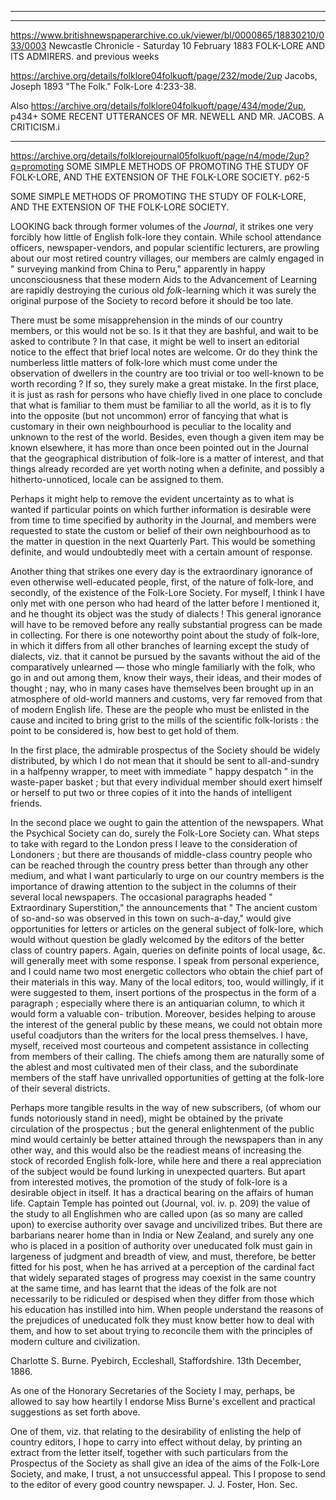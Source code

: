 


---

---

https://www.britishnewspaperarchive.co.uk/viewer/bl/0000865/18830210/033/0003
Newcastle Chronicle - Saturday 10 February 1883
FOLK-LORE AND ITS ADMIRERS. 
and previous weeks 



https://archive.org/details/folklore04folkuoft/page/232/mode/2up
Jacobs, Joseph
1893 "The Folk." Folk-Lore 4:233-38.

Also
https://archive.org/details/folklore04folkuoft/page/434/mode/2up, p434+ SOME    RECENT     UTTERANCES     OF MR.  NEWELL  AND  MR.  JACOBS.
A  CRITICISM.i


---



https://archive.org/details/folklorejournal05folkuoft/page/n4/mode/2up?q=promoting SOME SIMPLE METHODS OF PROMOTING THE STUDY OF FOLK-LORE, AND THE EXTENSION OF THE FOLK-LORE SOCIETY. p62-5

SOME SIMPLE METHODS OF PROMOTING THE STUDY OF FOLK-LORE, AND THE EXTENSION OF THE FOLK-LORE SOCIETY.

LOOKING back through former volumes of the *Journal*, it strikes one very forcibly how little of English folk-lore they contain. While school attendance officers, newspaper-vendors, and popular scientific lecturers, are prowling about our most retired country villages, our members are calmly engaged in " surveying mankind from China to Peru," apparently in happy unconsciousness that these modern Aids to the Advancement of Learning are rapidly destroying the curious old *folk*-learning which it was surely the original purpose of the Society to record before it should be too late.

There must be some misapprehension in the minds of our country members, or this would not be so. Is it that they are bashful, and wait to be asked to contribute ? In that case, it might be well to insert an editorial notice to the effect that brief local notes are welcome. Or do they think the numberless little matters of folk-lore which must come under the observation of dwellers in the country are too trivial or too well-known to be worth recording ? If so, they surely make a great mistake. In the first place, it is just as rash for persons who have chiefly lived in one place to conclude that what is familiar to them must be familiar to all the world, as it is to fly into the opposite (but not uncommon) error of fancying that what is customary in their own neighbourhood is peculiar to the locality and unknown to the rest of the world. Besides, even though a given item may be known elsewhere, it has more than once been pointed out in the Journal that the geographical distribution of folk-lore is a matter of interest, and that things already recorded are yet worth noting when a definite, and possibly a hitherto-unnoticed, locale can be assigned to them.

Perhaps it might help to remove the evident uncertainty as to what is wanted if particular points on which further information is desirable were from time to time specified by authority in the Journal, and members were requested to state the custom or belief of their own neighbourhood as to the matter in question in the next Quarterly Part. This would be something definite, and would undoubtedly meet with a certain amount of response.

Another thing that strikes one every day is the extraordinary ignorance of even otherwise well-educated people, first, of the nature of folk-lore, and secondly, of the existence of the Folk-Lore Society. For myself, I think I have only met with one person who had heard of the latter before I mentioned it, and he thought its object was the study of dialects ! This general ignorance will have to be removed before any really substantial progress can be made in collecting. For there is one noteworthy point about the study of folk-lore, in which it differs from all other branches of learning except the study of dialects, viz. that it cannot be pursued by the savants without the aid of the comparatively unlearned — those who mingle familiarly with the folk, who go in and out among them, know their ways, their ideas, and their modes of thought ; nay, who in many cases have themselves been brought up in an atmosphere of old-world manners and customs, very far removed from that of modern English life. These are the people who must be enlisted in the cause and incited to bring grist to the mills of the scientific folk-lorists : the point to be considered is, how best to get hold of them.

In the first place, the admirable prospectus of the Society should be widely distributed, by which I do not mean that it should be sent to all-and-sundry in a halfpenny wrapper, to meet with immediate " happy despatch " in the waste-paper basket ; but that every individual member should exert himself or herself to put two or three copies of it into the hands of intelligent friends.

In the second place we ought to gain the attention of the newspapers. What the Psychical Society can do, surely the Folk-Lore Society can. What steps to take with regard to the London press I leave to the consideration of Londoners ; but there are thousands of middle-class country people who can be reached through the country press better than through any other medium, and what I want particularly to urge on our country members is the importance of drawing attention to the subject in the columns of their several local newspapers. The occasional paragraphs headed " Extraordinary Superstition," the announcements that " The ancient custom of so-and-so was observed in this town on such-a-day," would give opportunities for letters or articles on the general subject of folk-lore, which would without question be gladly welcomed by the editors of the better class of country papers. Again, queries on definite points of local usage, &c. will generally meet with some response. I speak from personal experience, and I could name two most energetic collectors who obtain the chief part of their materials in this way. Many of the local editors, too, would willingly, if it were suggested to them, insert portions of the prospectus in the form of a paragraph ; especially where there is an antiquarian column, to which it would form a valuable con- tribution. Moreover, besides helping to arouse the interest of the general public by these means, we could not obtain more useful coadjutors than the writers for the local press themselves. I have, myself, received most courteous and competent assistance in collecting from members of their calling. The chiefs among them are naturally some of the ablest and most cultivated men of their class, and the subordinate members of the staff have unrivalled opportunities of getting at the folk-lore of their several districts.

Perhaps more tangible results in the way of new subscribers, (of whom our funds notoriously stand in need), might be obtained by the private circulation of the prospectus ; but the general enlightenment of the public mind would certainly be better attained through the newspapers than in any other way, and this would also be the readiest means of increasing the stock of recorded English folk-lore, while here and there a real appreciation of the subject would be found lurking in unexpected quarters. But apart from interested motives, the promotion of the study of folk-lore is a desirable object in itself. It has a dractical bearing on the affairs of human life. Captain Temple has pointed out (Journal, vol. iv. p. 209) the value of the study to all Englishmen who are called upon (as so many are called upon) to exercise authority over savage and uncivilized tribes. But there are barbarians nearer home than in India or New Zealand, and surely any one who is placed in a position of authority over uneducated folk must gain in largeness of judgment and breadth of view, and must, therefore, be better fitted for his post, when he has arrived at a perception of the cardinal fact that widely separated stages of progress may coexist in the same country at the same time, and has learnt that the ideas of the folk are not necessarily to be ridiculed or despised when they differ from those which his education has instilled into him. When people understand the reasons of the prejudices of uneducated folk they must know better how to deal with them, and how to set about trying to reconcile them with the principles of modern culture and civilization.

Charlotte S. Burne.
Pyebirch, Eccleshall, Staffordshire. 13th December, 1886.

As one of the Honorary Secretaries of the Society I may, perhaps, be allowed to say how heartily I endorse Miss Burne's excellent and practical suggestions as set forth above.

One of them, viz. that relating to the desirability of enlisting the help of country editors, I hope to carry into effect without delay, by printing an extract from the letter itself, together with such particulars from the Prospectus of the Society as shall give an idea of the aims of the Folk-Lore Society, and make, I trust, a not unsuccessful appeal. This I propose to send to the editor of every good country newspaper.
J. J. Foster,
Hon. Sec.
